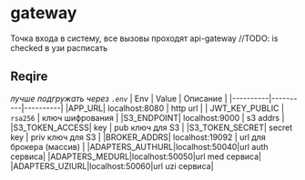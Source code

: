 # gateway

Точка входа в систему, все вызовы проходят api-gateway
//TODO: is checked в узи расписать

## Reqire
_лучше подгружать через `.env`_
| Env | Value | Описание |
|----------|----------|----------|
|APP_URL| localhost:8080 | http url |
| JWT_KEY_PUBLIC    | `rsa256`   | ключ шифрования   |
|S3_ENDPOINT| localhost:9000 | s3 addrs |
|S3_TOKEN_ACCESS| key | pub ключ для S3 |
|S3_TOKEN_SECRET| secret key | priv ключ для S3 |
|BROKER_ADDRS| localhost:19092 | url для брокера (массив) |
|ADAPTERS_AUTHURL|localhost:50040|url auth сервиса|
|ADAPTERS_MEDURL|localhost:50050|url med сервиса|
|ADAPTERS_UZIURL|localhost:50060|url uzi сервиса|